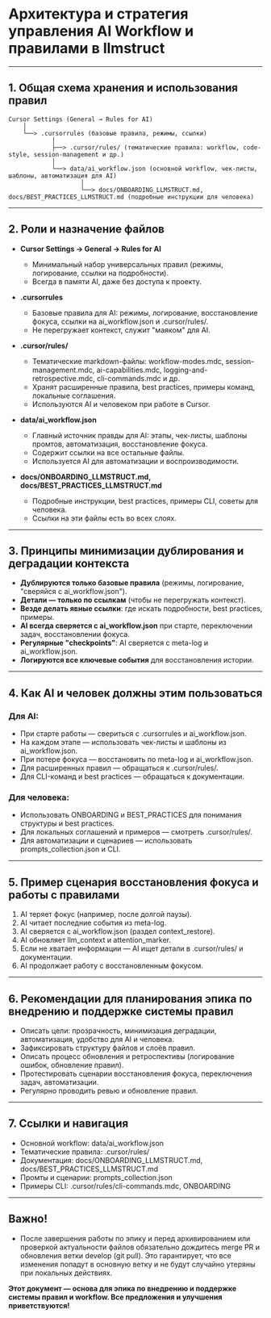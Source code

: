 # Архитектура и стратегия управления AI Workflow и правилами в llmstruct

---

## 1. Общая схема хранения и использования правил

```
Cursor Settings (General → Rules for AI)
    │
    └──> .cursorrules (базовые правила, режимы, ссылки)
            │
            ├──> .cursor/rules/ (тематические правила: workflow, code-style, session-management и др.)
            │
            └──> data/ai_workflow.json (основной workflow, чек-листы, шаблоны, автоматизация для AI)
                    │
                    └──> docs/ONBOARDING_LLMSTRUCT.md, docs/BEST_PRACTICES_LLMSTRUCT.md (подробные инструкции для человека)
```

---

## 2. Роли и назначение файлов

- **Cursor Settings → General → Rules for AI**
  - Минимальный набор универсальных правил (режимы, логирование, ссылки на подробности).
  - Всегда в памяти AI, даже без доступа к проекту.

- **.cursorrules**
  - Базовые правила для AI: режимы, логирование, восстановление фокуса, ссылки на ai_workflow.json и .cursor/rules/.
  - Не перегружает контекст, служит "маяком" для AI.

- **.cursor/rules/**
  - Тематические markdown-файлы: workflow-modes.mdc, session-management.mdc, ai-capabilities.mdc, logging-and-retrospective.mdc, cli-commands.mdc и др.
  - Хранят расширенные правила, best practices, примеры команд, локальные соглашения.
  - Используются AI и человеком при работе в Cursor.

- **data/ai_workflow.json**
  - Главный источник правды для AI: этапы, чек-листы, шаблоны промтов, автоматизация, восстановление фокуса.
  - Содержит ссылки на все остальные файлы.
  - Используется AI для автоматизации и воспроизводимости.

- **docs/ONBOARDING_LLMSTRUCT.md, docs/BEST_PRACTICES_LLMSTRUCT.md**
  - Подробные инструкции, best practices, примеры CLI, советы для человека.
  - Ссылки на эти файлы есть во всех слоях.

---

## 3. Принципы минимизации дублирования и деградации контекста

- **Дублируются только базовые правила** (режимы, логирование, "сверяйся с ai_workflow.json").
- **Детали — только по ссылкам** (чтобы не перегружать контекст).
- **Везде делать явные ссылки**: где искать подробности, best practices, примеры.
- **AI всегда сверяется с ai_workflow.json** при старте, переключении задач, восстановлении фокуса.
- **Регулярные "checkpoints"**: AI сверяется с meta-log и ai_workflow.json.
- **Логируются все ключевые события** для восстановления истории.

---

## 4. Как AI и человек должны этим пользоваться

### Для AI:
- При старте работы — свериться с .cursorrules и ai_workflow.json.
- На каждом этапе — использовать чек-листы и шаблоны из ai_workflow.json.
- При потере фокуса — восстановить по meta-log и ai_workflow.json.
- Для расширенных правил — обращаться к .cursor/rules/.
- Для CLI-команд и best practices — обращаться к документации.

### Для человека:
- Использовать ONBOARDING и BEST_PRACTICES для понимания структуры и best practices.
- Для локальных соглашений и примеров — смотреть .cursor/rules/.
- Для автоматизации и сценариев — использовать prompts_collection.json и CLI.

---

## 5. Пример сценария восстановления фокуса и работы с правилами

1. AI теряет фокус (например, после долгой паузы).
2. AI читает последние события из meta-log.
3. AI сверяется с ai_workflow.json (раздел context_restore).
4. AI обновляет llm_context и attention_marker.
5. Если не хватает информации — AI ищет детали в .cursor/rules/ и документации.
6. AI продолжает работу с восстановленным фокусом.

---

## 6. Рекомендации для планирования эпика по внедрению и поддержке системы правил

- Описать цели: прозрачность, минимизация деградации, автоматизация, удобство для AI и человека.
- Зафиксировать структуру файлов и слоёв правил.
- Описать процесс обновления и ретроспективы (логирование ошибок, обновление правил).
- Протестировать сценарии восстановления фокуса, переключения задач, автоматизации.
- Регулярно проводить ревью и обновление правил.

---

## 7. Ссылки и навигация

- Основной workflow: data/ai_workflow.json
- Тематические правила: .cursor/rules/
- Документация: docs/ONBOARDING_LLMSTRUCT.md, docs/BEST_PRACTICES_LLMSTRUCT.md
- Промты и сценарии: prompts_collection.json
- Примеры CLI: .cursor/rules/cli-commands.mdc, ONBOARDING

---

## Важно!
- После завершения работы по эпику и перед архивированием или проверкой актуальности файлов обязательно дождитесь merge PR и обновления ветки develop (git pull). Это гарантирует, что все изменения попадут в основную ветку и не будут случайно утеряны при локальных действиях.

**Этот документ — основа для эпика по внедрению и поддержке системы правил и workflow. Все предложения и улучшения приветствуются!** 
